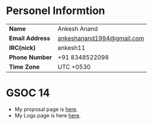 # Personel Informtion

|                   |                             |
|-------------------|-----------------------------|
| **Name**          | Ankesh Anand                |
| **Email Address** | <ankeshanand1994@gmail.com> |
| **IRC(nick)**     | ankesh11                    |
| **Phone Number**  | +91 8348522098              |
| **Time Zone**     | UTC +0530                   |

# GSOC 14

-   My proposal page is
    [here](Ankeshanand/GSoC14/proposal.md).
-   My Logs page is here
    [here](Ankeshanand/GSoC14/logs.md).
